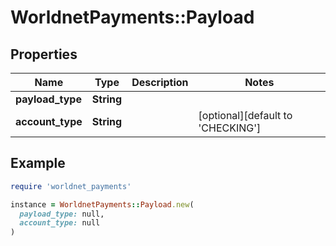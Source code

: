# WorldnetPayments::Payload

## Properties

| Name | Type | Description | Notes |
| ---- | ---- | ----------- | ----- |
| **payload_type** | **String** |  |  |
| **account_type** | **String** |  | [optional][default to &#39;CHECKING&#39;] |

## Example

```ruby
require 'worldnet_payments'

instance = WorldnetPayments::Payload.new(
  payload_type: null,
  account_type: null
)
```

